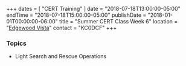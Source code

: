 +++
dates = [ "CERT Training" ]
date = "2018-07-18T13:00:00-05:00"
endTime = "2018-07-18T15:00:00-05:00"
publishDate = "2018-01-01T00:00:00-06:00"
title = "Summer CERT Class Week 6"
location = "[Edgewood Vista](https://maps.google.com/?daddr=Edgewood+Vista,+4420+37th+Ave+S,+Fargo,+ND+58104)"
contact = "KC0DCF"
+++
### Topics

* Light Search and Rescue Operations

